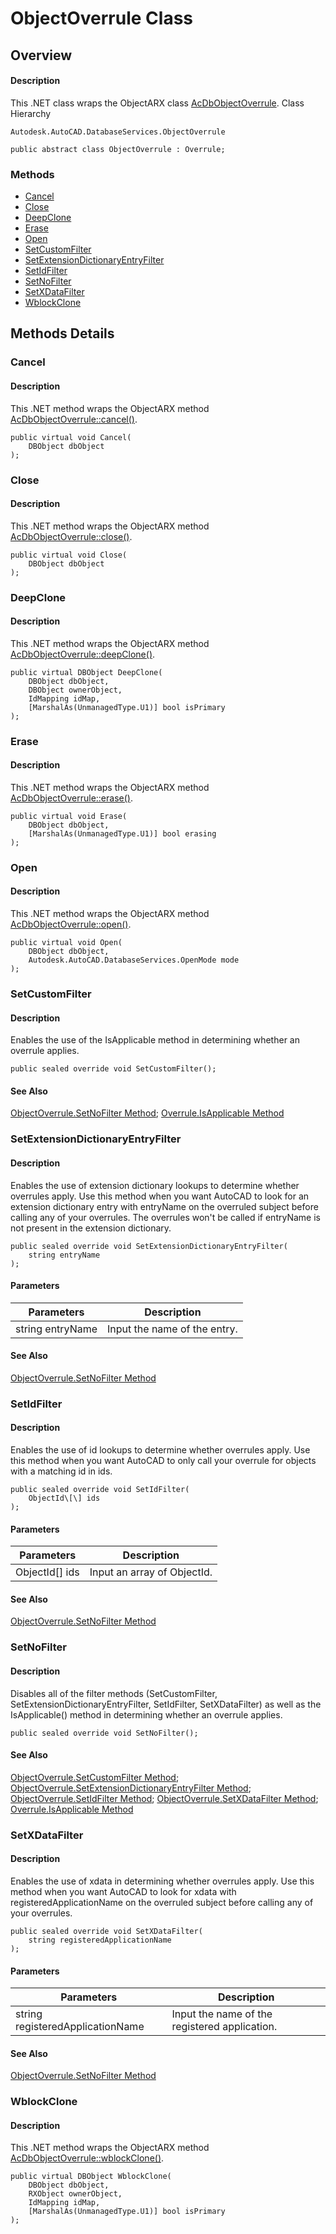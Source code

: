 # ObjectOverrule Class

## Overview

#### Description
This .NET class wraps the ObjectARX class [AcDbObjectOverrule](AcDbObjectOverrule.md).
Class Hierarchy
```text
Autodesk.AutoCAD.DatabaseServices.ObjectOverrule
```

```text
public abstract class ObjectOverrule : Overrule;
```

### Methods

- [Cancel](#cancel)
- [Close](#close)
- [DeepClone](#deepclone)
- [Erase](#erase)
- [Open](#open)
- [SetCustomFilter](#setcustomfilter)
- [SetExtensionDictionaryEntryFilter](#setextensiondictionaryentryfilter)
- [SetIdFilter](#setidfilter)
- [SetNoFilter](#setnofilter)
- [SetXDataFilter](#setxdatafilter)
- [WblockClone](#wblockclone)


## Methods Details

### Cancel

#### Description
This .NET method wraps the ObjectARX method [AcDbObjectOverrule::cancel()](AcDbObjectOverrule__cancel@AcDbObject_.md).
```text
public virtual void Cancel(
    DBObject dbObject
);
```

### Close

#### Description
This .NET method wraps the ObjectARX method [AcDbObjectOverrule::close()](AcDbObjectOverrule__close@AcDbObject_.md).
```text
public virtual void Close(
    DBObject dbObject
);
```

### DeepClone

#### Description
This .NET method wraps the ObjectARX method [AcDbObjectOverrule::deepClone()](AcDbObjectOverrule__deepClone@AcDbObject_@AcDbObject_@AcDbObject__@AcDbIdMapping_@Adesk__Boolean.md).
```text
public virtual DBObject DeepClone(
    DBObject dbObject, 
    DBObject ownerObject, 
    IdMapping idMap, 
    [MarshalAs(UnmanagedType.U1)] bool isPrimary
);
```

### Erase

#### Description
This .NET method wraps the ObjectARX method [AcDbObjectOverrule::erase()](AcDbObjectOverrule__erase@AcDbObject_@Adesk__Boolean.md).
```text
public virtual void Erase(
    DBObject dbObject, 
    [MarshalAs(UnmanagedType.U1)] bool erasing
);
```

### Open

#### Description
This .NET method wraps the ObjectARX method [AcDbObjectOverrule::open()](AcDbObjectOverrule__open@AcDbObject_@AcDb__OpenMode.md).
```text
public virtual void Open(
    DBObject dbObject, 
    Autodesk.AutoCAD.DatabaseServices.OpenMode mode
);
```

### SetCustomFilter

#### Description
Enables the use of the IsApplicable method in determining whether an overrule applies.
```text
public sealed override void SetCustomFilter();
```

#### See Also
[ObjectOverrule.SetNoFilter Method](Autodesk_AutoCAD_DatabaseServices_ObjectOverrule_SetNoFilter.md); [Overrule.IsApplicable Method](Autodesk_AutoCAD_Runtime_Overrule_IsApplicable@RXObject.md)

### SetExtensionDictionaryEntryFilter

#### Description
Enables the use of extension dictionary lookups to determine whether overrules apply. 
Use this method when you want AutoCAD to look for an extension dictionary entry with entryName on the overruled subject before calling any of your overrules. The overrules won't be called if entryName is not present in the extension dictionary.
```text
public sealed override void SetExtensionDictionaryEntryFilter(
    string entryName
);
```

#### Parameters
| Parameters | Description |
| --- | --- |
| string entryName | Input the name of the entry. |

#### See Also
[ObjectOverrule.SetNoFilter Method](Autodesk_AutoCAD_DatabaseServices_ObjectOverrule_SetNoFilter.md)

### SetIdFilter

#### Description
Enables the use of id lookups to determine whether overrules apply. 
Use this method when you want AutoCAD to only call your overrule for objects with a matching id in ids.
```text
public sealed override void SetIdFilter(
    ObjectId\[\] ids
);
```

#### Parameters
| Parameters | Description |
| --- | --- |
| ObjectId[] ids | Input an array of ObjectId. |

#### See Also
[ObjectOverrule.SetNoFilter Method](Autodesk_AutoCAD_DatabaseServices_ObjectOverrule_SetNoFilter.md)

### SetNoFilter

#### Description
Disables all of the filter methods (SetCustomFilter, SetExtensionDictionaryEntryFilter, SetIdFilter, SetXDataFilter) as well as the IsApplicable() method in determining whether an overrule applies.
```text
public sealed override void SetNoFilter();
```

#### See Also
[ObjectOverrule.SetCustomFilter Method](Autodesk_AutoCAD_DatabaseServices_ObjectOverrule_SetCustomFilter.md); [ObjectOverrule.SetExtensionDictionaryEntryFilter Method](Autodesk_AutoCAD_DatabaseServices_ObjectOverrule_SetExtensionDictionaryEntryFilter@string.md); [ObjectOverrule.SetIdFilter Method](Autodesk_AutoCAD_DatabaseServices_ObjectOverrule_SetIdFilter@ObjectId\[\].md); [ObjectOverrule.SetXDataFilter Method](Autodesk_AutoCAD_DatabaseServices_ObjectOverrule_SetXDataFilter@string.md); [Overrule.IsApplicable Method](Autodesk_AutoCAD_Runtime_Overrule_IsApplicable@RXObject.md)

### SetXDataFilter

#### Description
Enables the use of xdata in determining whether overrules apply. Use this method when you want AutoCAD to look for xdata with registeredApplicationName on the overruled subject before calling any of your overrules.
```text
public sealed override void SetXDataFilter(
    string registeredApplicationName
);
```

#### Parameters
| Parameters | Description |
| --- | --- |
| string registeredApplicationName | Input the name of the registered application. |

#### See Also
[ObjectOverrule.SetNoFilter Method](Autodesk_AutoCAD_DatabaseServices_ObjectOverrule_SetNoFilter.md)

### WblockClone

#### Description
This .NET method wraps the ObjectARX method [AcDbObjectOverrule::wblockClone()](AcDbObjectOverrule__wblockClone@AcDbObject_@AcRxObject_@AcDbObject__@AcDbIdMapping_@Adesk__Boolean.md).
```text
public virtual DBObject WblockClone(
    DBObject dbObject, 
    RXObject ownerObject, 
    IdMapping idMap, 
    [MarshalAs(UnmanagedType.U1)] bool isPrimary
);
```
